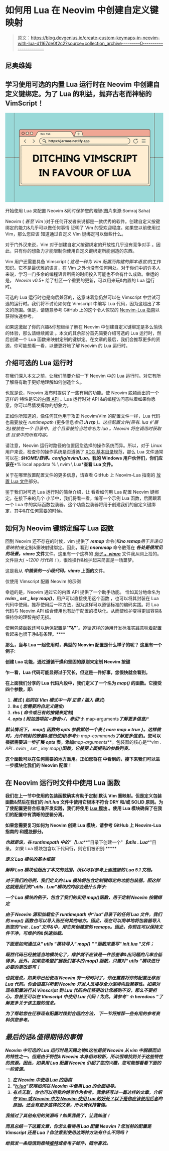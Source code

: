 # 如何用 Lua 在 Neovim 中创建自定义键映射

> 原文：<https://blog.devgenius.io/create-custom-keymaps-in-neovim-with-lua-d1167de0f2c2?source=collection_archive---------0----------------------->

## 尼奥维姆

## 学习使用可选的内置 Lua 运行时在 Neovim 中创建自定义键绑定。为了 Lua 的利益，抛弃古老而神秘的 VimScript！

![](img/715edf0516b411b9143d2ae265f01bd4.png)

开始使用 Lua 来配置 Neovim &同时保护您的理智(图片来源:Somraj Saha)

Neovim ( *甚至 Vim* )对于任何开发者来说都是一款优秀的软件。创建自定义按键绑定的能力&几乎可以做任何事情
证明了 Vim 的受欢迎程度。如果您以前使用过 Vim，那么您应该
知道通过自定义 Vim 键绑定可以做些什么。

对于门外汉来说，Vim 对于创建自定义按键绑定的开放性几乎没有竞争对手
。因此，只有你的想象力才能限制你使用自定义键绑定所能创造的东西。

Vim 用户还需要具备 Vimscript ( *这是一种为 Vim 配置而构建的脚本语言*)的工作知识。它不是最优雅的语言，在 Vim 之外也没有任何用处。对于你们中的许多人来说，学习一门多余的编程语言所需的时间投入可能也不会有什么成效。幸运的是， *Neovim v0.5+* 给了社区一个重要的更新，可以用来玩&内置的 Lua 运行时。

可选的 Lua 运行时也是向后兼容的，这意味着您仍然可以在 Vimscript 中尝试可选的运行时。我们将不讨论如何在 Vimscript 中编写 Lua 代码，因为这超出了本文的范围。但是，请随意参考 GitHub 上的这个令人惊叹的 [Neovim-Lua 指南](https://github.com/nanotee/nvim-lua-guide)以获得快速参考。

如果这激起了你的兴趣&你想继续了解在 Neovim 中创建自定义键绑定是多么愉快的体验，那么请继续阅读
。本文的其余部分首先简要介绍可选的 Lua
运行时，然后创建一个 Lua 函数来映射定制的键绑定。在文章的最后，我们会推荐更多的资源，你可能想看一看，以便更好地了解 Neovim 的 Lua 运行时。

## 介绍可选的 Lua 运行时

在我们深入本文之前，让我们简要介绍一下 Neovim 中的 Lua
运行时。对它有所了解将有助于更好地理解如何创造什么。

也就是说，Neovim 发布时提供了一些有用的功能。使 Neovim 脱颖而出的一个这样的
特性是它的[内置 API](https://neovim.io/doc/user/api.html) 。Lua 运行时对 API &的编程访问意味着如果你愿意，你可以尽情发挥你的想象力。

正如你所知道的，像任何其他用于攻击 Neovim/Vim 的配置文件一样，Lua 代码也需要放在 *runtimepath* (更多信息*参见* ***:h rtp*** *)。这些配置文件(*带有. lua 扩展名*)被放在一个
目录中，这个目录被恰当地命名为 *lua* 。Neovim 将在调用时获取该
目录中的所有内容。*

请注意，Neovim 运行时路径的位置因您选择的操作系统而异。所以，对于 Linux 用户来说，检查你的操作系统是否遵循了
[XDG 基本目录](https://specifications.freedesktop.org/basedir-spec/basedir-spec-latest.html)规范，那么 Lua 文件通常可以在: ***$HOME/获得。config/nvim/Lua*。我的 Windows 用户伙伴们，你们应该在***% local appdata % \ nvim \ Lua***查看 Lua 文件。**

关于在哪里放置配置文件的更多信息，请查看 GitHub 上 Neovim-Lua 指南的
[放置 Lua 文件](https://github.com/nanotee/nvim-lua-guide#where-to-put-lua-files)部分。

鉴于我们对可选 Lua 运行时的简单介绍，让
看看如何用 Lua 配置 Neovim 键绑定。在接下来的几个
小节中，我们将看一看，编写一个示例 Lua 函数，后面跟着一个
Lua 中的实际函数包装器。这个功能包装器将用于创建我们的自定义键绑定，其中&在任何需要的时候。

## 如何为 Neovim 键绑定编写 Lua 函数

回到 Neovim 还不存在的时候，vim 提供了 ***remap*** 命令(*和****no remap****用于非递归重映射*)来定制&重映射键绑定。因此，看到 ***nnoremap*** 命令散落在 ***各处是很常见的场景。vimrc* 文件**文件。这里有一个这样的
[*例子* ***。vimrc***](https://github.com/jessfraz/.vim/blob/master/vimrc) 文件我从网上捡的。文件巨大( *~1200 行代码！*)，很难操作&维护起来简直是一场噩梦。

这是我从 ***中摘录的一小段代码。vimrc* 上面的**文件。

仅使用 Vimscript 配置 Neovim 的示例

幸运的是，Neovim 通过它的内置 API 提供了一个助手功能。
恰如其分地命名为***nvim _ set _ key map()***，用户可以直接使用这个函数
，也可以将其封装在 Lua 代码中使用。推荐使用后一种方法，因为这样可以遵循标准的编码实践。将 Lua 代码与 Neovim API 结合使用也有助于配置的模块化。从而使维护变得更加容易&保持你的理智完好无损。

使用包装函数还可以确保配置是"[](https://en.wikipedia.org/wiki/Don%27t_repeat_yourself)**"&"[](https://www.digitalocean.com/community/conceptual_articles/s-o-l-i-d-the-first-five-principles-of-object-oriented-design)**"。遵循这样的通用开发标准实践意味着配置看起来也很干净&有条理。****

****那么，当与 Lua 一起使用时，典型的 Neovim 配置是什么样子的呢？
这里有一个例子:****

****创建 Lua 功能，通过遵循干燥和坚固的原则来定制 Neovim 按键****

****乍一看，Lua 代码可能显得过于冗长，但这是一件好事，您很快就会看到。****

****在上面我们分享的 Lua 代码片段中，我们定义了一个名为 ***map()*** 的函数。它接受四个参数，即:****

1.  *******模式*** ( *如同在 Vim 模式中一样* ***正常*** */* ***插入*** *模式*)****
2.  ******lhs** ( *您需要的自定义键位*)****
3.  ******rhs** ( *命令或已有的按键来定制*)****
4.  ******opts** ( *附加选项如* ***<静音>****/***<no remap>***，参见****:h map-arguments****了解更多信息*)****

****默认情况下， ***map()*** 函数的 ***opts*** 参数赋给一个表
***{ nore map = true }***。这样做时，允许映射的嵌套&递归使用(*参考****:h map-commands****了解更多信息*)。您可以根据需要进一步扩展 ***opts*** 表，添加***map-arguments***。包装器的核心是***vim . API . nvim _ set _ key map()***函数，它接受上面提到的参数列表。****

****这个函数可以在任何需要的地方重用。正如您将在
中看到的，接下来我们可以进一步模块化我们的 Neovim 配置！****

## ****在 Neovim 运行时文件中使用 Lua 函数****

****我们在上一节中使用的包装函数确实有助于定制
默认 Vim 重映射。但是定义包装函数&然后在我们的 ***init.lua*** 文件中使用它根本不符合 DRY 和/或 SOLID 原则。为了使配置更符合标准开发实践，我们将使用 [**Lua 模块**](https://www.lua.org/manual/5.1/manual.html#5.3) 。使用 Lua 模块确保了在我们的配置中有清晰的逻辑分离。****

****如果您需要复习如何为 Neovim 创建 Lua 模块，请参考 GitHub 上 Neovim-Lua 指南的
和[模块](https://github.com/nanotee/nvim-lua-guide#modules)部分。****

****也就是说，在 runtimepath 中的"***【Lua***"目录下创建一个"***【utils . Lua****"目录。
如果 Lua 模块包含以下代码行，则它们被识别:*****

*****定义 Lua 模块的基本框架*****

*****解释 Lua 模块也超出了本文的范围，所以可以参考上面链接的 Lua 5.1 文档。*****

*****对于我们的用例，我们定义的 Lua 模块将包含定制键绑定的功能包装器。照这样这就是我们的"***utils . Lua****"*模块的内容会是什么样子:*****

*****一个 Lua 模块的例子，包含了我们的实用 map()函数，用于定制 Neovim 按键绑定*****

*****由于 Neovim 源和加载位于 runtimepath 中“lua”目录下的任何 Lua 文件，我们的 ***map()*** 函数也可以导入到任何其他地方。因此，现在可以简单地将包装器导入到您的“***init . Lua****”*文件&中，用它来创建您的 remaps。因此，你现在可以保持文件干净，可维护的&快速加载。*****

*****下面是如何通过从" ***utils*** "模块导入" ***map()*** "
"函数来重写" ***init.lua*** "文件；*****

*****既然代码已经被适当地模块化了，维护就不应该是一件苦差事&出问题的几率会低得多。此外，如果您希望扩展我们基本的 ***map()*** 函数，只需对“ ***utils*** ”模块进行必要的更改即可！*****

*****也就是说，如果你已经使用 Neovim 有一段时间了，你还需要将你的配置迁移到 Lua 代码。你会很高兴听到 Neovim 开发人员竭尽全力保持向后兼容性。如果对现有配置进行从 Vimscript 到 Lua 代码的迁移更改让您感到不安，那么不要担心。您甚至可以在 Vimscript 中使用 Lua 代码！为此，请参考“ ***:h heredocs*** ”了解更多关于该主题的信息。*****

*****为了帮助您在迁移现有配置时找到合适的方法，
下一节将推荐一些有用的参考资料供您参考。*****

## *****最后的话&值得期待的事情*****

*****Neovim 中可选的 Lua 运行时是天赐之物&这也是使 Neovim 从 vim 中脱颖而出的特性之一。但是由于特性& Neovim 本身相对较新，所以很难找到关于这些特性的资源。因此，如果用 Lua 配置 Neovim 引起了您的兴趣，您可能想看看下面的一些资源。*****

1.  *****[在 Neovim 中使用 Lua 的指南](https://github.com/nanotee/nvim-lua-guide)*****
2.  *****"[***h:lua***](https://neovim.io/doc/user/lua.html)"获得如何在 Neovim 中使用 Lua 的全面指导。*****
3.  *****有点无耻，你也可以用我的博客作为参考。我曾经写过一篇这样的文章，介绍在 [Vim 或 Neovim 中为 Neovim 使用 Lua 的好处？以下是你应该使用后者](https://jarmos.netlify.app/posts/vim-vs-neovim/)的原因。还会有更多这样的文章，所以请保持警惕。*****

*****我错过了其他有用的资源吗？如果我做了，让我知道！*****

*****而且总结一下这篇文章，你怎么看待用 Lua 配置
Neovim？您当前的配置是 Vimscript 还是 Lua？你注意到使用这两种方法有什么不同吗？*****

*****给我发一条短信到推特[推特](https://twitter.com/Jarmosan)或者电子邮件，随你喜欢。*****
